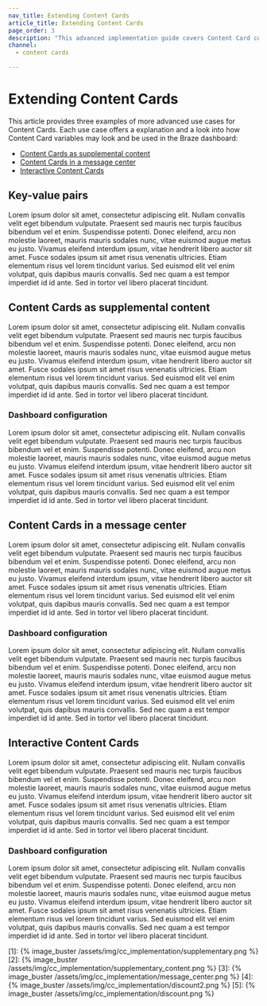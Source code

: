 ```yaml
---
nav_title: Extending Content Cards
article_title: Extending Content Cards
page_order: 3
description: "This advanced implementation guide covers Content Card code considerations with three use cases built by our team."
channel:
  - content cards

---
```


# Extending Content Cards

This article provides three examples of more advanced use cases for Content Cards. Each use case offers a explanation and a look into how Content Card variables may look and be used in the Braze dashboard:
- [Content Cards as supplemental content](#content-cards-as-supplemental-content)
- [Content Cards in a message center](#content-cards-in-a-message-center)
- [Interactive Content Cards](#interactive-content-cards)


## Key-value pairs
Lorem ipsum dolor sit amet, consectetur adipiscing elit. Nullam convallis velit eget bibendum vulputate. Praesent sed mauris nec turpis faucibus bibendum vel et enim. Suspendisse potenti. Donec eleifend, arcu non molestie laoreet, mauris mauris sodales nunc, vitae euismod augue metus eu justo. Vivamus eleifend interdum ipsum, vitae hendrerit libero auctor sit amet. Fusce sodales ipsum sit amet risus venenatis ultricies. Etiam elementum risus vel lorem tincidunt varius. Sed euismod elit vel enim volutpat, quis dapibus mauris convallis. Sed nec quam a est tempor imperdiet id id ante. Sed in tortor vel libero placerat tincidunt.

## Content Cards as supplemental content
Lorem ipsum dolor sit amet, consectetur adipiscing elit. Nullam convallis velit eget bibendum vulputate. Praesent sed mauris nec turpis faucibus bibendum vel et enim. Suspendisse potenti. Donec eleifend, arcu non molestie laoreet, mauris mauris sodales nunc, vitae euismod augue metus eu justo. Vivamus eleifend interdum ipsum, vitae hendrerit libero auctor sit amet. Fusce sodales ipsum sit amet risus venenatis ultricies. Etiam elementum risus vel lorem tincidunt varius. Sed euismod elit vel enim volutpat, quis dapibus mauris convallis. Sed nec quam a est tempor imperdiet id id ante. Sed in tortor vel libero placerat tincidunt.


### Dashboard configuration
Lorem ipsum dolor sit amet, consectetur adipiscing elit. Nullam convallis velit eget bibendum vulputate. Praesent sed mauris nec turpis faucibus bibendum vel et enim. Suspendisse potenti. Donec eleifend, arcu non molestie laoreet, mauris mauris sodales nunc, vitae euismod augue metus eu justo. Vivamus eleifend interdum ipsum, vitae hendrerit libero auctor sit amet. Fusce sodales ipsum sit amet risus venenatis ultricies. Etiam elementum risus vel lorem tincidunt varius. Sed euismod elit vel enim volutpat, quis dapibus mauris convallis. Sed nec quam a est tempor imperdiet id id ante. Sed in tortor vel libero placerat tincidunt.

## Content Cards in a message center
Lorem ipsum dolor sit amet, consectetur adipiscing elit. Nullam convallis velit eget bibendum vulputate. Praesent sed mauris nec turpis faucibus bibendum vel et enim. Suspendisse potenti. Donec eleifend, arcu non molestie laoreet, mauris mauris sodales nunc, vitae euismod augue metus eu justo. Vivamus eleifend interdum ipsum, vitae hendrerit libero auctor sit amet. Fusce sodales ipsum sit amet risus venenatis ultricies. Etiam elementum risus vel lorem tincidunt varius. Sed euismod elit vel enim volutpat, quis dapibus mauris convallis. Sed nec quam a est tempor imperdiet id id ante. Sed in tortor vel libero placerat tincidunt.

### Dashboard configuration
Lorem ipsum dolor sit amet, consectetur adipiscing elit. Nullam convallis velit eget bibendum vulputate. Praesent sed mauris nec turpis faucibus bibendum vel et enim. Suspendisse potenti. Donec eleifend, arcu non molestie laoreet, mauris mauris sodales nunc, vitae euismod augue metus eu justo. Vivamus eleifend interdum ipsum, vitae hendrerit libero auctor sit amet. Fusce sodales ipsum sit amet risus venenatis ultricies. Etiam elementum risus vel lorem tincidunt varius. Sed euismod elit vel enim volutpat, quis dapibus mauris convallis. Sed nec quam a est tempor imperdiet id id ante. Sed in tortor vel libero placerat tincidunt.

## Interactive Content Cards
Lorem ipsum dolor sit amet, consectetur adipiscing elit. Nullam convallis velit eget bibendum vulputate. Praesent sed mauris nec turpis faucibus bibendum vel et enim. Suspendisse potenti. Donec eleifend, arcu non molestie laoreet, mauris mauris sodales nunc, vitae euismod augue metus eu justo. Vivamus eleifend interdum ipsum, vitae hendrerit libero auctor sit amet. Fusce sodales ipsum sit amet risus venenatis ultricies. Etiam elementum risus vel lorem tincidunt varius. Sed euismod elit vel enim volutpat, quis dapibus mauris convallis. Sed nec quam a est tempor imperdiet id id ante. Sed in tortor vel libero placerat tincidunt.

### Dashboard configuration
Lorem ipsum dolor sit amet, consectetur adipiscing elit. Nullam convallis velit eget bibendum vulputate. Praesent sed mauris nec turpis faucibus bibendum vel et enim. Suspendisse potenti. Donec eleifend, arcu non molestie laoreet, mauris mauris sodales nunc, vitae euismod augue metus eu justo. Vivamus eleifend interdum ipsum, vitae hendrerit libero auctor sit amet. Fusce sodales ipsum sit amet risus venenatis ultricies. Etiam elementum risus vel lorem tincidunt varius. Sed euismod elit vel enim volutpat, quis dapibus mauris convallis. Sed nec quam a est tempor imperdiet id id ante. Sed in tortor vel libero placerat tincidunt.

[1]: {% image_buster /assets/img/cc_implementation/supplementary.png %}
[2]: {% image_buster /assets/img/cc_implementation/supplementary_content.png %}
[3]: {% image_buster /assets/img/cc_implementation/message_center.png %}
[4]: {% image_buster /assets/img/cc_implementation/discount2.png %}
[5]: {% image_buster /assets/img/cc_implementation/discount.png %}